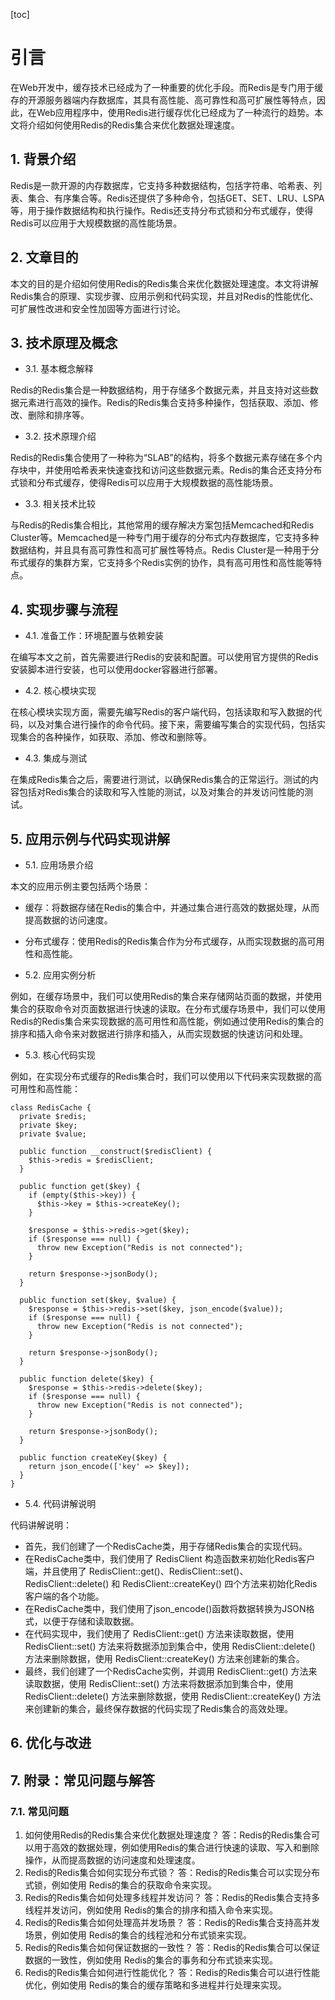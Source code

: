 
[toc]                    
                
                
# 引言

在Web开发中，缓存技术已经成为了一种重要的优化手段。而Redis是专门用于缓存的开源服务器端内存数据库，其具有高性能、高可靠性和高可扩展性等特点，因此，在Web应用程序中，使用Redis进行缓存优化已经成为了一种流行的趋势。本文将介绍如何使用Redis的Redis集合来优化数据处理速度。

## 1. 背景介绍

Redis是一款开源的内存数据库，它支持多种数据结构，包括字符串、哈希表、列表、集合、有序集合等。Redis还提供了多种命令，包括GET、SET、LRU、LSPA等，用于操作数据结构和执行操作。Redis还支持分布式锁和分布式缓存，使得Redis可以应用于大规模数据的高性能场景。

## 2. 文章目的

本文的目的是介绍如何使用Redis的Redis集合来优化数据处理速度。本文将讲解Redis集合的原理、实现步骤、应用示例和代码实现，并且对Redis的性能优化、可扩展性改进和安全性加固等方面进行讨论。

## 3. 技术原理及概念

- 3.1. 基本概念解释

Redis的Redis集合是一种数据结构，用于存储多个数据元素，并且支持对这些数据元素进行高效的操作。Redis的Redis集合支持多种操作，包括获取、添加、修改、删除和排序等。

- 3.2. 技术原理介绍

Redis的Redis集合使用了一种称为“SLAB”的结构，将多个数据元素存储在多个内存块中，并使用哈希表来快速查找和访问这些数据元素。Redis的集合还支持分布式锁和分布式缓存，使得Redis可以应用于大规模数据的高性能场景。

- 3.3. 相关技术比较

与Redis的Redis集合相比，其他常用的缓存解决方案包括Memcached和Redis Cluster等。Memcached是一种专门用于缓存的分布式内存数据库，它支持多种数据结构，并且具有高可靠性和高可扩展性等特点。Redis Cluster是一种用于分布式缓存的集群方案，它支持多个Redis实例的协作，具有高可用性和高性能等特点。

## 4. 实现步骤与流程

- 4.1. 准备工作：环境配置与依赖安装

在编写本文之前，首先需要进行Redis的安装和配置。可以使用官方提供的Redis安装脚本进行安装，也可以使用docker容器进行部署。

- 4.2. 核心模块实现

在核心模块实现方面，需要先编写Redis的客户端代码，包括读取和写入数据的代码，以及对集合进行操作的命令代码。接下来，需要编写集合的实现代码，包括实现集合的各种操作，如获取、添加、修改和删除等。

- 4.3. 集成与测试

在集成Redis集合之后，需要进行测试，以确保Redis集合的正常运行。测试的内容包括对Redis集合的读取和写入性能的测试，以及对集合的并发访问性能的测试。

## 5. 应用示例与代码实现讲解

- 5.1. 应用场景介绍

本文的应用示例主要包括两个场景：

- 缓存：将数据存储在Redis的集合中，并通过集合进行高效的数据处理，从而提高数据的访问速度。
- 分布式缓存：使用Redis的Redis集合作为分布式缓存，从而实现数据的高可用性和高性能。

- 5.2. 应用实例分析

例如，在缓存场景中，我们可以使用Redis的集合来存储网站页面的数据，并使用集合的获取命令对页面数据进行快速的读取。在分布式缓存场景中，我们可以使用Redis的Redis集合来实现数据的高可用性和高性能，例如通过使用Redis的集合的排序和插入命令来对数据进行排序和插入，从而实现数据的快速访问和处理。

- 5.3. 核心代码实现

例如，在实现分布式缓存的Redis集合时，我们可以使用以下代码来实现数据的高可用性和高性能：
```
class RedisCache {
  private $redis;
  private $key;
  private $value;

  public function __construct($redisClient) {
    $this->redis = $redisClient;
  }

  public function get($key) {
    if (empty($this->key)) {
      $this->key = $this->createKey();
    }

    $response = $this->redis->get($key);
    if ($response === null) {
      throw new Exception("Redis is not connected");
    }

    return $response->jsonBody();
  }

  public function set($key, $value) {
    $response = $this->redis->set($key, json_encode($value));
    if ($response === null) {
      throw new Exception("Redis is not connected");
    }

    return $response->jsonBody();
  }

  public function delete($key) {
    $response = $this->redis->delete($key);
    if ($response === null) {
      throw new Exception("Redis is not connected");
    }

    return $response->jsonBody();
  }

  public function createKey($key) {
    return json_encode(['key' => $key]);
  }
}
```
- 5.4. 代码讲解说明

代码讲解说明：

- 首先，我们创建了一个RedisCache类，用于存储Redis集合的实现代码。
- 在RedisCache类中，我们使用了 RedisClient 构造函数来初始化Redis客户端，并且使用了 RedisClient::get()、RedisClient::set()、RedisClient::delete() 和 RedisClient::createKey() 四个方法来初始化Redis客户端的各个功能。
- 在RedisCache类中，我们使用了json\_encode()函数将数据转换为JSON格式，以便于存储和读取数据。
- 在代码实现中，我们使用了 RedisClient::get() 方法来读取数据，使用 RedisClient::set() 方法来将数据添加到集合中，使用 RedisClient::delete() 方法来删除数据，使用 RedisClient::createKey() 方法来创建新的集合。
- 最终，我们创建了一个RedisCache实例，并调用 RedisClient::get() 方法来读取数据，使用 RedisClient::set() 方法来将数据添加到集合中，使用 RedisClient::delete() 方法来删除数据，使用 RedisClient::createKey() 方法来创建新的集合，最终保存数据的代码实现了Redis集合的高效处理。

## 6. 优化与改进

## 7. 附录：常见问题与解答

### 7.1. 常见问题

1. 如何使用Redis的Redis集合来优化数据处理速度？
答：Redis的Redis集合可以用于高效的数据处理，例如使用Redis的集合进行快速的读取、写入和删除操作，从而提高数据的访问速度和处理速度。
2. Redis的Redis集合如何实现分布式锁？
答：Redis的Redis集合可以实现分布式锁，例如使用 Redis的集合的获取命令来实现。
3. Redis的Redis集合如何处理多线程并发访问？
答：Redis的Redis集合支持多线程并发访问，例如使用 Redis的集合的排序和插入命令来实现。
4. Redis的Redis集合如何处理高并发场景？
答：Redis的Redis集合支持高并发场景，例如使用 Redis的集合的线程池和分布式锁来实现。
5. Redis的Redis集合如何保证数据的一致性？
答：Redis的Redis集合可以保证数据的一致性，例如使用 Redis的集合的事务和分布式锁来实现。
6. Redis的Redis集合如何进行性能优化？
答：Redis的Redis集合可以进行性能优化，例如使用 Redis的集合的缓存策略和多进程并行处理来实现。

